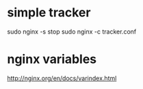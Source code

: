 # simple tracker

sudo nginx -s stop
sudo nginx -c tracker.conf

# nginx variables
http://nginx.org/en/docs/varindex.html
